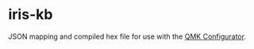 # iris-kb
JSON mapping and compiled hex file for use with the [QMK Configurator](https://config.qmk.fm/#/keebio/iris/rev4/LAYOUT).
